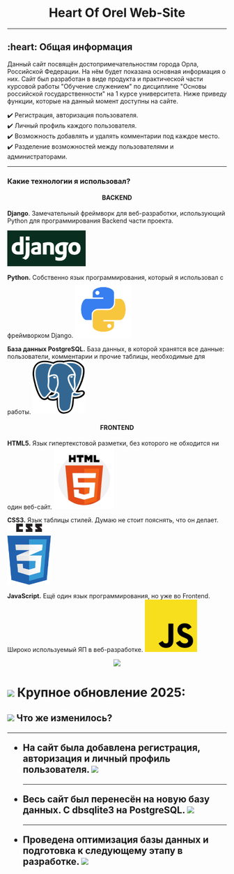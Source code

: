 <div align="center">
    <h1>Heart Of Orel Web-Site</h1>
</div>
<hr>
<h2> :heart: Общая информация</h2>

Данный сайт посвящён достопримечательностям города Орла, Российской Федерации. На нём будет показана основная информация о них.
Сайт был разработан в виде продукта и практической части курсовой работы "Обучение служением" по дисциплине "Основы российской государственности" на 1 курсе университета. Ниже приведу функции, которые на данный момент доступны на сайте.

:heavy_check_mark: Регистрация, авторизация пользователя.    
:heavy_check_mark: Личный профиль каждого пользователя.     
:heavy_check_mark: Возможность добавлять и удалять комментарии под каждое место.    
:heavy_check_mark: Разделение возможностей между пользователями и администраторами.    

<hr>
<h3> Какие технологии я использовал?</h3>
<h4 align="center">BACKEND</h4>

<b>Django</b>. Замечательный фреймворк для веб-разработки, использующий Python для программирования Backend части проекта.

<img src="images_readme/django.png" width="180"> <br>

<b>Python.</b> Собственно язык программирования, который я использовал с фреймворком Django.
<img src="images_readme/python.png" width="130"> <br>

<b>База данных PostgreSQL.</b> База данных, в которой хранятся все данные: пользователи, комментарии и прочие таблицы, необходимые для работы.
<img src="images_readme/postgresql.png" width="120"> <br>

<h4 align="center">FRONTEND</h4>

<b>HTML5.</b> Язык гипертекстовой разметки, без которого не обходится ни один веб-сайт.
<img src="images_readme/html.png" width="140"> <br>

<b>CSS3.</b> Язык таблицы стилей. Думаю не стоит пояснять, что он делает.
<img src="images_readme/css.png" width="100"> <br>

<b>JavaScript.</b> Ещё один язык программирования, но уже во Frontend. Широко используемый ЯП в веб-разработке.
<img src="images_readme/js.png" width="120"> <br>


<div id="header" align="center">
    <img src="https://i.giphy.com/media/v1.Y2lkPTc5MGI3NjExdXFiaXgwdzgwcmlveWc4ZTIxNW5iamViemtiMGYzM21iNjRvODN1YyZlcD12MV9pbnRlcm5hbF9naWZfYnlfaWQmY3Q9Zw/qgQUggAC3Pfv687qPC/giphy.gif" width="500" />
</div>

<h1>
    <img src="https://i.giphy.com/media/v1.Y2lkPTc5MGI3NjExOWFwN3E3bmc3ejByZzE2Ymx6ejV2Z3NoMnM2OTY4dTlzeWk5N3pjbyZlcD12MV9pbnRlcm5hbF9naWZfYnlfaWQmY3Q9Zw/26n7b7PjSOZJwVCmY/giphy.gif" width="30px" /> Крупное обновление 2025:
    
</h1>

<h2>
    <img src="https://i.giphy.com/media/v1.Y2lkPTc5MGI3NjExbDJvZXcwcW5ndXlweW05NzMwcm1hODdhdjc1eXR2YTRjaXBwYzFzaiZlcD12MV9pbnRlcm5hbF9naWZfYnlfaWQmY3Q9Zw/26tn33aiTi1jkl6H6/giphy.gif" width="30px" /> Что же изменилось?
    <hr>
    <ul>
        <li>На сайт была добавлена регистрация, авторизация и личный профиль пользователя.
        <img src="https://i.giphy.com/media/v1.Y2lkPTc5MGI3NjExdGx6YWttMTFyY21lY2hrMGQyZG14c3Z6N2dpcnUwaWRvcm02a2FvciZlcD12MV9pbnRlcm5hbF9naWZfYnlfaWQmY3Q9Zw/A06UFEx8jxEwU/giphy.gif" width="30px" />
        </li>
        <hr>
        <li>Весь сайт был перенесён на новую базу данных. С dbsqlite3 на PostgreSQL. <img src="https://i.giphy.com/media/v1.Y2lkPTc5MGI3NjExdGx6YWttMTFyY21lY2hrMGQyZG14c3Z6N2dpcnUwaWRvcm02a2FvciZlcD12MV9pbnRlcm5hbF9naWZfYnlfaWQmY3Q9Zw/A06UFEx8jxEwU/giphy.gif" width="30px" /></li>
        <hr>
        <li>Проведена оптимизация базы данных и подготовка к следующему этапу в разработке. <img src="https://i.giphy.com/media/v1.Y2lkPTc5MGI3NjExdGx6YWttMTFyY21lY2hrMGQyZG14c3Z6N2dpcnUwaWRvcm02a2FvciZlcD12MV9pbnRlcm5hbF9naWZfYnlfaWQmY3Q9Zw/A06UFEx8jxEwU/giphy.gif" width="30px" /></li>
    </ul>
</h2>